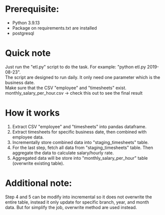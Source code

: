 # Prerequisite:
- Python 3.9.13
- Package on requirements.txt are installed
- postgresql

# Quick note
Just run the "etl.py" script to do the task. For example: "python etl.py 2019-08-23".  
The script are designed to run daily. It only need one parameter which is the business date.  
Make sure that the CSV "employee" and "timesheets" exist.  
monthly_salary_per_hour.csv -> check this out to see the final result

# How it works
1. Extract CSV "employee" and "timesheets" into pandas dataframe.
2. Extract timesheets for specific business date, then combined with employee data.
3. Incrementally store combined data into "staging_timesheets" table.
4. For the last step, fetch all data from "staging_timesheets" table. Then aggregate the data to calculate salary/hourly rate. 
5. Aggregated data will be store into "monthly_salary_per_hour" table (overwrite existing table).

# Additional note:
Step 4 and 5 can be modify into incremental so it does not overwrite the entire table, instead it only update for specific branch, year, and month data. But for simplify the job, overwrite method are used instead.
